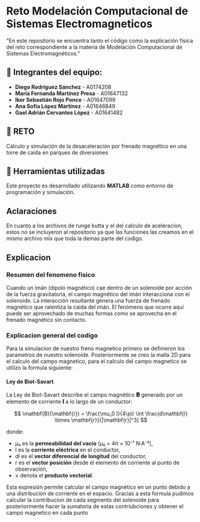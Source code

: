 # Reto Modelación Computacional de Sistemas Electromagneticos
"En este repositorio se encuentra tanto el código como la explicación física del reto correspondiente a la materia de Modelación Computacional de Sistemas Electromagnéticos."
## 👥 Integrantes del equipo:
- **Diego Rodríguez Sánchez** - A0174208  
- **María Fernanda Martínez Presa** - A01647132  
- **Iker Sebastián Rojo Ponce** - A01647099  
- **Ana Sofía López Martínez** - A01646849  
- **Gael Adrián Cervantes López** - A01641482  

## 🧲 RETO
Cálculo y simulación de la desaceleración por frenado magnético en una torre de caída en parques de diversiones

## 🧰 Herramientas utilizadas

Este proyecto es desarrollado utilizando **MATLAB** como entorno de programación y simulación.

## Aclaraciones
En cuanto a los archivos de runge kutta y el del calculo de aceleracion, estos no se incluyeron al repositorio ya que las funciones las creamos en el mismo archivo mlx que toda la demas parte del codigo.
## Explicacion
### Resumen del fenomeno fisico
Cuando un imán (dipolo magnético) cae dentro de un solenoide por acción de la fuerza gravitatoria, el campo magnético del imán interacciona con el solenoide. La interacción resultante genera una fuerza de frenado magnético que ralentiza la caída del imán. El fenómeno que ocurre aquí puede ser aprovechado de muchas formas como se aprovecha en el frenado magnético sin contacto.
### Explicacion general del codigo
Para la simulacion de nuestro freno magnetico primero se definieron los parametros de nuestro solenoide. Posteriormente se creo la malla 2D para el calculo del campo magnetico, para el calculo del campo magnetico se utilizo la formula siguiente:
  #### Ley de Biot-Savart

La Ley de Biot-Savart describe el campo magnético **𝐁** generado por un elemento de corriente **𝐈** a lo largo de un conductor:

$$
\mathbf{B}(\mathbf{r}) = \frac{\mu_0 I}{4\pi} \int \frac{d\mathbf{l} \times \mathbf{r}}{|\mathbf{r}|^3}
$$

donde:

- μ₀ es la **permeabilidad del vacío** (μ₀ = 4π × 10⁻⁷ N·A⁻²),
- I es la **corriente eléctrica** en el conductor,
- dl es el **vector diferencial de longitud** del conductor,
- r es el **vector posición** desde el elemento de corriente al punto de observación,
- × denota el **producto vectorial**.

Esta expresión permite calcular el campo magnético en un punto debido a una distribución de corriente en el espacio.
Gracias a esta formula pudimos calcular la contribucion de cada segmento del solenoide para posteriormente hacer la sumatoria de estas contriubciones y obtener el campo magnetico en cada punto 

